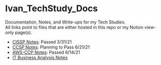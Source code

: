 # Ivan_TechStudy_Docs
Documentation, Notes, and Write-ups for my Tech Studies.  
All links point to files that are either hosted in this repo or my Notion view-only page(s).

* [CISSP Notes](https://www.notion.so/CISSP-Pass-3-31-21-ca177e6f156c465f81b78c1b3a3239d7): Passed 3/31/21
* [CCSP Notes](https://www.notion.so/CCSP-Pass-7-21-21-2f1a057d8b1e40cab315c45e406d140d): Planning to Pass 6/21/21
* [AWS-CCP Notes](https://www.notion.so/AWS-CCP-Pass-6-16-21-820a9ad726b9490dac601540cb9e51af): Passed 6/14/21
* [IT Business Analysis Notes](https://github.com/IvanVlademirS/Ivan_TechStudy_Docs/blob/main/Business_Analysis_Training.pdf)
